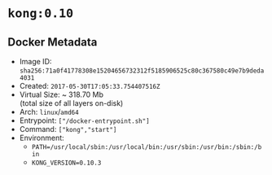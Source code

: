 # `kong:0.10`

## Docker Metadata

- Image ID: `sha256:71a0f41778308e15204656732312f5185906525c80c367580c49e7b9deda4031`
- Created: `2017-05-30T17:05:33.754407516Z`
- Virtual Size: ~ 318.70 Mb  
  (total size of all layers on-disk)
- Arch: `linux`/`amd64`
- Entrypoint: `["/docker-entrypoint.sh"]`
- Command: `["kong","start"]`
- Environment:
  - `PATH=/usr/local/sbin:/usr/local/bin:/usr/sbin:/usr/bin:/sbin:/bin`
  - `KONG_VERSION=0.10.3`
